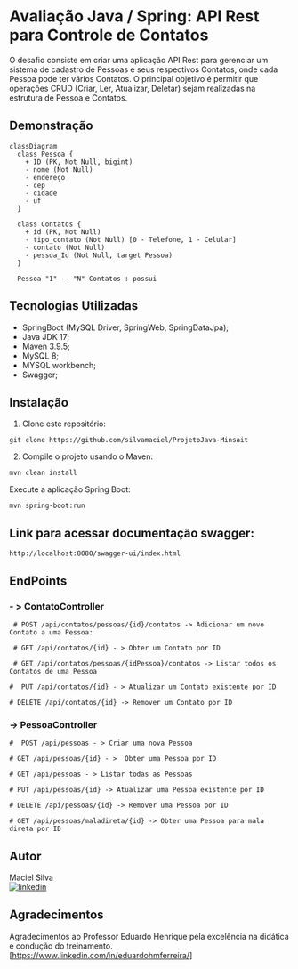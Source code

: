 # Avaliação Java / Spring: API Rest para Controle de Contatos

O desafio consiste em criar uma aplicação API Rest para gerenciar um sistema de
cadastro de Pessoas e seus respectivos Contatos, onde cada Pessoa pode ter vários Contatos. O
principal objetivo é permitir que operações CRUD (Criar, Ler, Atualizar, Deletar) sejam realizadas
na estrutura de Pessoa e Contatos.

## Demonstração

```mermaid
classDiagram
  class Pessoa {
    + ID (PK, Not Null, bigint)
    - nome (Not Null)
    - endereço
    - cep
    - cidade
    - uf
  }

  class Contatos {
    + id (PK, Not Null)
    - tipo_contato (Not Null) [0 - Telefone, 1 - Celular]
    - contato (Not Null)
    - pessoa_Id (Not Null, target Pessoa)
  }

  Pessoa "1" -- "N" Contatos : possui
```

## Tecnologias Utilizadas

- SpringBoot (MySQL Driver, SpringWeb, SpringDataJpa);
- Java JDK 17;
- Maven 3.9.5;
- MySQL 8;
- MYSQL workbench;
- Swagger;

## Instalação

1. Clone este repositório:
```
git clone https://github.com/silvamaciel/ProjetoJava-Minsait
```

2. Compile o projeto usando o Maven:
```
mvn clean install
```

Execute a aplicação Spring Boot:
```
mvn spring-boot:run
```

## Link para acessar documentação swagger:
```
http://localhost:8080/swagger-ui/index.html
```
## EndPoints

### - > ContatoController
```
 # POST /api/contatos/pessoas/{id}/contatos -> Adicionar um novo Contato a uma Pessoa:
```
```
 # GET /api/contatos/{id} - > Obter um Contato por ID 
```
```
 # GET /api/contatos/pessoas/{idPessoa}/contatos -> Listar todos os Contatos de uma Pessoa
```
```
#  PUT /api/contatos/{id} - > Atualizar um Contato existente por ID
```
```
# DELETE /api/contatos/{id} -> Remover um Contato por ID
```

### -> PessoaController
```
#  POST /api/pessoas - > Criar uma nova Pessoa
```
```
# GET /api/pessoas/{id} - >  Obter uma Pessoa por ID
```
```
# GET /api/pessoas - > Listar todas as Pessoas
```
```
# PUT /api/pessoas/{id} -> Atualizar uma Pessoa existente por ID
```
```
# DELETE /api/pessoas/{id} -> Remover uma Pessoa por ID
```
```
# GET /api/pessoas/maladireta/{id} -> Obter uma Pessoa para mala direta por ID
```

## Autor
Maciel Silva <br> [![linkedin](https://img.shields.io/badge/LinkedIn-0077B5?style=for-the-badge&logo=linkedin&logoColor=white)](https://www.linkedin.com/in/silvamaciel/)

## Agradecimentos
Agradecimentos ao Professor Eduardo Henrique pela excelência na didática e condução do treinamento. [https://www.linkedin.com/in/eduardohmferreira/]
